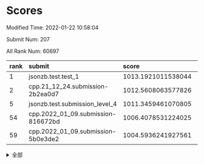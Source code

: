 # Scores

Modified Time: 2022-01-22 10:58:04

Submit Num: 207

All Rank Num: 60697

| rank |               submit               |       score        |       sigma        | pk_num |
| :--- | :--------------------------------- | :----------------- | :----------------- | :----- |
| 1    | jsonzb.test.test_1                 | 1013.1921011538044 | 0.8195007416332362 | 1177   |
| 2    | cpp.21_12_24.submission-2b2ea0d7   | 1012.5608063577826 | 0.791521401266952  | 1171   |
| 5    | jsonzb.test.submission_level_4     | 1011.3459461070805 | 0.7741034907601504 | 1169   |
| 54   | cpp.2022_01_09.submission-816672bd | 1006.4078531224025 | 0.7340617945902054 | 1171   |
| 59   | cpp.2022_01_09.submission-5b0e3de2 | 1004.5936241927561 | 0.722896326529997  | 1175   |


<details>
<summary>全部</summary>

| rank |                 submit                 |       score        |       sigma        | pk_num |
| :--- | :------------------------------------- | :----------------- | :----------------- | :----- |
| 1    | jsonzb.test.test_1                     | 1013.1921011538044 | 0.8195007416332362 | 1177   |
| 2    | cpp.21_12_24.submission-2b2ea0d7       | 1012.5608063577826 | 0.791521401266952  | 1171   |
| 3    | gobigger.level_3.submission_level_3_37 | 1011.7402424118518 | 0.7749969995768904 | 1172   |
| 4    | gobigger.level_3.submission_level_3_42 | 1011.4974482074825 | 0.7868518703521032 | 1172   |
| 5    | jsonzb.test.submission_level_4         | 1011.3459461070805 | 0.7741034907601504 | 1169   |
| 6    | gobigger.level_3.submission_level_3_15 | 1011.3133418736969 | 0.7719643672457851 | 1173   |
| 7    | gobigger.level_3.submission_level_3_41 | 1011.1989482129625 | 0.7842259492986713 | 1173   |
| 8    | gobigger.level_3.submission_level_3_45 | 1011.0277414994792 | 0.7605076895877773 | 1166   |
| 9    | gobigger.level_3.submission_level_3_25 | 1010.8935564208828 | 0.7858315727856396 | 1173   |
| 10   | gobigger.level_3.submission_level_3_35 | 1010.5849677066011 | 0.7556766990012711 | 1172   |
| 11   | gobigger.level_3.submission_level_3_49 | 1010.4145909359582 | 0.7688458680033655 | 1174   |
| 12   | gobigger.level_3.submission_level_3_32 | 1010.3698904563591 | 0.729200371056768  | 1169   |
| 13   | gobigger.level_3.submission_level_3_1  | 1010.2908363839226 | 0.7667781636523445 | 1173   |
| 14   | gobigger.level_3.submission_level_3_8  | 1010.2565132834792 | 0.759196696284058  | 1175   |
| 15   | gobigger.level_3.submission_level_3_24 | 1010.2460955808087 | 0.7615867936410118 | 1173   |
| 16   | gobigger.level_3.submission_level_3_39 | 1010.2456332648758 | 0.7410543544270115 | 1180   |
| 17   | gobigger.level_3.submission_level_3_29 | 1010.2120993264255 | 0.7556442568727527 | 1172   |
| 18   | gobigger.level_3.submission_level_3_40 | 1010.1729517549511 | 0.7794820792521588 | 1180   |
| 19   | gobigger.level_3.submission_level_3_5  | 1010.1640544675919 | 0.7569790377143513 | 1172   |
| 20   | gobigger.level_3.submission_level_3_27 | 1010.1327637259056 | 0.7614166372449992 | 1175   |
| 21   | gobigger.level_3.submission_level_3_11 | 1009.994352459847  | 0.7517414328688632 | 1170   |
| 22   | gobigger.level_3.submission_level_3_23 | 1009.9881221867964 | 0.7644595518761034 | 1170   |
| 23   | gobigger.level_3.submission_level_3_22 | 1009.9748449729625 | 0.756731711116459  | 1174   |
| 24   | gobigger.level_3.submission_level_3_30 | 1009.964372321567  | 0.7968044653133252 | 1175   |
| 25   | gobigger.level_3.submission_level_3_34 | 1009.9536467894517 | 0.7347014712539823 | 1172   |
| 26   | gobigger.level_3.submission_level_3_46 | 1009.8363076443273 | 0.7579629427899024 | 1171   |
| 27   | gobigger.level_3.submission_level_3_48 | 1009.8281513041738 | 0.7593783068471635 | 1174   |
| 28   | gobigger.level_3.submission_level_3_13 | 1009.7858205443716 | 0.7719415694654959 | 1170   |
| 29   | gobigger.level_3.submission_level_3_18 | 1009.7724270072471 | 0.7740324108975981 | 1176   |
| 30   | gobigger.level_3.submission_level_3_21 | 1009.7106491185532 | 0.7455990121907571 | 1168   |
| 31   | gobigger.level_3.submission_level_3_20 | 1009.7048209741006 | 0.7279858612393941 | 1177   |
| 32   | gobigger.level_3.submission_level_3_9  | 1009.6775274535645 | 0.7806353699142237 | 1172   |
| 33   | gobigger.level_3.submission_level_3_4  | 1009.6029202400291 | 0.7665260520578084 | 1178   |
| 34   | gobigger.level_3.submission_level_3_10 | 1009.5041355277266 | 0.7496566204253423 | 1170   |
| 35   | gobigger.level_3.submission_level_3_38 | 1009.4622583217291 | 0.7663848643672478 | 1171   |
| 36   | gobigger.level_3.submission_level_3_6  | 1009.3381837632846 | 0.7621710179823528 | 1166   |
| 37   | gobigger.level_3.submission_level_3_43 | 1009.2212642815853 | 0.7528163943109729 | 1172   |
| 38   | gobigger.level_3.submission_level_3_26 | 1009.1055301560458 | 0.7686204491435    | 1173   |
| 39   | gobigger.level_3.submission_level_3_0  | 1008.93297888808   | 0.7591479774278865 | 1170   |
| 40   | gobigger.level_3.submission_level_3_3  | 1008.920343781555  | 0.744535352262786  | 1172   |
| 41   | gobigger.level_3.submission_level_3_44 | 1008.9179832445045 | 0.7533673603406053 | 1168   |
| 42   | gobigger.level_3.submission_level_3_31 | 1008.9065457720095 | 0.7475334258080427 | 1170   |
| 43   | gobigger.level_3.submission_level_3_28 | 1008.8988816431557 | 0.7265096262730538 | 1175   |
| 44   | gobigger.level_3.submission_level_3_2  | 1008.8770347643058 | 0.7576523623663273 | 1175   |
| 45   | gobigger.level_3.submission_level_3_12 | 1008.8406498142468 | 0.7427815383300221 | 1170   |
| 46   | gobigger.level_3.submission_level_3_14 | 1008.7020958615107 | 0.7534882883016424 | 1171   |
| 47   | gobigger.level_3.submission_level_3_33 | 1008.6342239058624 | 0.7526234040900515 | 1173   |
| 48   | gobigger.level_3.submission_level_3_47 | 1008.5545050990967 | 0.7541761838757278 | 1174   |
| 49   | gobigger.level_3.submission_level_3_16 | 1008.5162248860651 | 0.7448025059044143 | 1174   |
| 50   | gobigger.level_3.submission_level_3_19 | 1008.2898033082091 | 0.7409178448454092 | 1172   |
| 51   | gobigger.level_3.submission_level_3_17 | 1008.2638455408834 | 0.7275032651647321 | 1171   |
| 52   | gobigger.level_3.submission_level_3_36 | 1007.9923809745106 | 0.7369400521420912 | 1174   |
| 53   | gobigger.level_3.submission_level_3_7  | 1007.8936769211417 | 0.7462032838382291 | 1172   |
| 54   | cpp.2022_01_09.submission-816672bd     | 1006.4078531224025 | 0.7340617945902054 | 1171   |
| 55   | gobigger.level_1.submission_level_1_39 | 1005.325329677825  | 0.7077455576330554 | 1173   |
| 56   | gobigger.level_1.submission_level_1_46 | 1004.7798305934124 | 0.7052640285452413 | 1169   |
| 57   | gobigger.level_1.submission_level_1_24 | 1004.6896194225928 | 0.719912042529815  | 1171   |
| 58   | gobigger.level_1.submission_level_1_20 | 1004.6045371710363 | 0.7244401961427624 | 1172   |
| 59   | cpp.2022_01_09.submission-5b0e3de2     | 1004.5936241927561 | 0.722896326529997  | 1175   |
| 60   | gobigger.level_1.submission_level_1_28 | 1004.5512470094961 | 0.7137588503341759 | 1177   |
| 61   | gobigger.level_1.submission_level_1_23 | 1004.5218176475809 | 0.7155438236710799 | 1178   |
| 62   | gobigger.level_1.submission_level_1_27 | 1004.3560782636673 | 0.7139650957015486 | 1177   |
| 63   | gobigger.level_1.submission_level_1_15 | 1004.2625423893635 | 0.7329122513755709 | 1173   |
| 64   | gobigger.level_1.submission_level_1_13 | 1004.208625499518  | 0.710582442527115  | 1177   |
| 65   | gobigger.level_1.submission_level_1_17 | 1004.0574511753041 | 0.7113661522187201 | 1173   |
| 66   | gobigger.level_1.submission_level_1_12 | 1003.9810682889649 | 0.7126129479180207 | 1169   |
| 67   | gobigger.level_1.submission_level_1_45 | 1003.8715567016197 | 0.7103172763596046 | 1165   |
| 68   | gobigger.level_1.submission_level_1_36 | 1003.6920789065715 | 0.7210907871086045 | 1177   |
| 69   | gobigger.level_1.submission_level_1_41 | 1003.6728234373909 | 0.7166621932095377 | 1176   |
| 70   | gobigger.level_1.submission_level_1_26 | 1003.6305657415178 | 0.7159059181786458 | 1176   |
| 71   | gobigger.level_1.submission_level_1_38 | 1003.6162562888511 | 0.7117886442047309 | 1172   |
| 72   | gobigger.level_1.submission_level_1_19 | 1003.6112898948535 | 0.7152930466167174 | 1175   |
| 73   | gobigger.level_1.submission_level_1_1  | 1003.6006002320737 | 0.7139776568118976 | 1166   |
| 74   | gobigger.level_1.submission_level_1_5  | 1003.5681616069165 | 0.716649906575779  | 1171   |
| 75   | gobigger.level_1.submission_level_1_25 | 1003.5595111732149 | 0.7128020776625253 | 1176   |
| 76   | gobigger.level_1.submission_level_1_2  | 1003.5415026674688 | 0.71832994850603   | 1176   |
| 77   | gobigger.level_1.submission_level_1_47 | 1003.5282184251812 | 0.7366753039702041 | 1168   |
| 78   | gobigger.level_1.submission_level_1_4  | 1003.5210492681792 | 0.7190808855777018 | 1176   |
| 79   | gobigger.level_1.submission_level_1_31 | 1003.5147593092062 | 0.7165850699926027 | 1173   |
| 80   | gobigger.level_1.submission_level_1_49 | 1003.4861273348664 | 0.7111124831874629 | 1172   |
| 81   | gobigger.level_1.submission_level_1_34 | 1003.4234366056302 | 0.7203853678199281 | 1172   |
| 82   | gobigger.level_1.submission_level_1_37 | 1003.4111123856733 | 0.714108251274032  | 1174   |
| 83   | gobigger.level_1.submission_level_1_11 | 1003.3857678669102 | 0.721126669199263  | 1173   |
| 84   | gobigger.level_1.submission_level_1_18 | 1003.176246237099  | 0.6955592406592895 | 1174   |
| 85   | gobigger.level_1.submission_level_1_43 | 1003.1556228148902 | 0.72213477183222   | 1174   |
| 86   | gobigger.level_1.submission_level_1_40 | 1003.1222364005499 | 0.7180791018182893 | 1171   |
| 87   | gobigger.level_1.submission_level_1_14 | 1003.0851997511563 | 0.7167772765027289 | 1173   |
| 88   | gobigger.level_1.submission_level_1_16 | 1003.0269844593499 | 0.7137869202101103 | 1177   |
| 89   | gobigger.level_1.submission_level_1_30 | 1002.9802851462931 | 0.7239769215561003 | 1178   |
| 90   | gobigger.level_1.submission_level_1_32 | 1002.9722205268081 | 0.7063494853110955 | 1176   |
| 91   | gobigger.level_1.submission_level_1_29 | 1002.9545019535915 | 0.7155960269263529 | 1175   |
| 92   | gobigger.level_1.submission_level_1_42 | 1002.9294001711087 | 0.7161999651844253 | 1177   |
| 93   | gobigger.level_1.submission_level_1_6  | 1002.7202430787363 | 0.7074098086024205 | 1174   |
| 94   | gobigger.level_1.submission_level_1_7  | 1002.6877565966505 | 0.7039159285776606 | 1170   |
| 95   | gobigger.level_1.submission_level_1_33 | 1002.6275371809961 | 0.7195237662824259 | 1176   |
| 96   | gobigger.level_1.submission_level_1_3  | 1002.6037104688792 | 0.7237667905282306 | 1174   |
| 97   | gobigger.level_1.submission_level_1_48 | 1002.5944604282408 | 0.7203143567981397 | 1173   |
| 98   | gobigger.level_1.submission_level_1_22 | 1002.4561046311455 | 0.7134281124027172 | 1171   |
| 99   | gobigger.level_1.submission_level_1_35 | 1002.4451995028563 | 0.7238060624752383 | 1175   |
| 100  | gobigger.level_1.submission_level_1_44 | 1002.4369414782718 | 0.699602777612443  | 1175   |
| 101  | gobigger.level_1.submission_level_1_8  | 1002.3452683380452 | 0.7128735531084426 | 1178   |
| 102  | gobigger.level_1.submission_level_1_9  | 1002.0412530567263 | 0.7053686550878175 | 1166   |
| 103  | gobigger.level_1.submission_level_1_10 | 1001.950377320313  | 0.7197852431692052 | 1174   |
| 104  | gobigger.level_1.submission_level_1_0  | 1001.7735278727187 | 0.7115975643322565 | 1174   |
| 105  | gobigger.level_1.submission_level_1_21 | 1001.4244533544744 | 0.7096285940197921 | 1173   |
| 106  | gobigger.random.submission_random_8    | 997.2506230530709  | 0.7045593437465062 | 1169   |
| 107  | gobigger.random.submission_random_27   | 997.1592500968104  | 0.7190410514719722 | 1179   |
| 108  | gobigger.random.submission_random_40   | 997.0882561814718  | 0.7331477428380953 | 1169   |
| 109  | gobigger.random.submission_random_2    | 996.8682405438778  | 0.7019419857740407 | 1177   |
| 110  | gobigger.random.submission_random_44   | 996.7858007425525  | 0.702025454421154  | 1169   |
| 111  | gobigger.random.submission_random_21   | 996.7467726637883  | 0.7253224896241826 | 1175   |
| 112  | gobigger.random.submission_random_25   | 996.516296003397   | 0.7126146609447819 | 1178   |
| 113  | gobigger.random.submission_random_30   | 996.389341669577   | 0.7082037014761169 | 1169   |
| 114  | gobigger.random.submission_random_31   | 996.3623671417722  | 0.7076163502707316 | 1175   |
| 115  | gobigger.random.submission_random_14   | 996.2829581275332  | 0.7110933468726965 | 1181   |
| 116  | gobigger.random.submission_random_48   | 996.2691557280917  | 0.7186496361548421 | 1170   |
| 117  | gobigger.random.submission_random_20   | 996.2579422297799  | 0.7239808577532554 | 1175   |
| 118  | gobigger.random.submission_random_16   | 996.1956473287607  | 0.7177765169965479 | 1176   |
| 119  | gobigger.random.submission_random_47   | 996.1928403869758  | 0.7003796710882019 | 1176   |
| 120  | gobigger.random.submission_random_36   | 996.1783132298672  | 0.6994405127995086 | 1173   |
| 121  | gobigger.random.submission_random_37   | 996.1627938329517  | 0.7209128396898371 | 1171   |
| 122  | gobigger.random.submission_random_13   | 996.155604385519   | 0.7122034116347934 | 1171   |
| 123  | gobigger.random.submission_random_24   | 996.0753335623107  | 0.7169626268291862 | 1174   |
| 124  | gobigger.random.submission_random_5    | 996.0600695848306  | 0.7131919073167244 | 1174   |
| 125  | gobigger.random.submission_random_12   | 995.9839225346177  | 0.7048607501758372 | 1166   |
| 126  | gobigger.random.submission_random_46   | 995.8809268596935  | 0.7109141635806218 | 1174   |
| 127  | gobigger.random.submission_random_1    | 995.8715501642522  | 0.7069952823616632 | 1171   |
| 128  | gobigger.random.submission_random_18   | 995.8366900909394  | 0.6983342185919746 | 1172   |
| 129  | gobigger.random.submission_random_26   | 995.7795134595799  | 0.7018588509164819 | 1174   |
| 130  | gobigger.random.submission_random_39   | 995.7364620531047  | 0.7108792017867772 | 1169   |
| 131  | gobigger.random.submission_random_35   | 995.7153811744926  | 0.707804074185937  | 1172   |
| 132  | gobigger.random.submission_random_32   | 995.7120523046982  | 0.7188488135910331 | 1174   |
| 133  | gobigger.random.submission_random_42   | 995.6965312048397  | 0.7019177859540572 | 1174   |
| 134  | gobigger.random.submission_random_15   | 995.6778636259666  | 0.7012352207919691 | 1174   |
| 135  | gobigger.random.submission_random_0    | 995.6258740559599  | 0.7198857167230626 | 1170   |
| 136  | gobigger.random.submission_random_9    | 995.5788677022813  | 0.7275810406767597 | 1171   |
| 137  | gobigger.random.submission_random_34   | 995.4971141384833  | 0.708373012103013  | 1177   |
| 138  | gobigger.random.submission_random_4    | 995.4968324057804  | 0.7142380328760275 | 1177   |
| 139  | gobigger.random.submission_random_23   | 995.4948001050906  | 0.7141969204949016 | 1171   |
| 140  | gobigger.random.submission_random_33   | 995.4089417608101  | 0.7361824906605254 | 1170   |
| 141  | gobigger.random.submission_random_43   | 995.3353316278422  | 0.7087503255738862 | 1176   |
| 142  | gobigger.random.submission_random_41   | 995.3137671316284  | 0.7168594761311996 | 1170   |
| 143  | gobigger.random.submission_random_17   | 995.2935428311583  | 0.711792119405493  | 1171   |
| 144  | gobigger.random.submission_random_29   | 995.2580851012304  | 0.7251296230182026 | 1167   |
| 145  | gobigger.random.submission_random_19   | 995.2497828837753  | 0.713419095563427  | 1172   |
| 146  | gobigger.random.submission_random_28   | 995.2192898818904  | 0.710118247051827  | 1178   |
| 147  | gobigger.random.submission_random_6    | 995.2067719420413  | 0.719400191101716  | 1178   |
| 148  | gobigger.random.submission_random_49   | 995.2011859591399  | 0.7055766916893652 | 1167   |
| 149  | gobigger.random.submission_random_22   | 995.160872722817   | 0.7152474755851758 | 1172   |
| 150  | gobigger.random.submission_random_3    | 995.1309425117204  | 0.716685214026275  | 1176   |
| 151  | gobigger.random.submission_random_45   | 994.9061361757374  | 0.7273815538324457 | 1176   |
| 152  | gobigger.random.submission_random_38   | 994.8469706142625  | 0.7076772750724905 | 1176   |
| 153  | gobigger.random.submission_random_11   | 994.7000227165021  | 0.7109538941069529 | 1173   |
| 154  | gobigger.random.submission_random_10   | 994.5988996357581  | 0.710651729384776  | 1171   |
| 155  | gobigger.level_2.submission_level_2_6  | 994.5769627505344  | 0.7141926897503044 | 1173   |
| 156  | gobigger.random.submission_random_7    | 994.5181416154389  | 0.722949812390408  | 1167   |
| 157  | gobigger.level_2.submission_level_2_5  | 993.6593676691921  | 0.7335531510257371 | 1173   |
| 158  | gobigger.level_2.submission_level_2_30 | 993.4615334463356  | 0.728375527811509  | 1168   |
| 159  | gobigger.level_2.submission_level_2_14 | 993.3465783658414  | 0.724264754100756  | 1177   |
| 160  | gobigger.level_2.submission_level_2_45 | 993.3188107138868  | 0.7343594379065437 | 1177   |
| 161  | gobigger.level_2.submission_level_2_4  | 993.274478481382   | 0.722750145144568  | 1171   |
| 162  | gobigger.level_2.submission_level_2_2  | 993.2293006343969  | 0.7476817530447286 | 1175   |
| 163  | gobigger.level_2.submission_level_2_49 | 993.1630547404392  | 0.7248707625529868 | 1173   |
| 164  | gobigger.level_2.submission_level_2_21 | 993.068425908028   | 0.718377933904733  | 1170   |
| 165  | gobigger.level_2.submission_level_2_38 | 993.0531411354721  | 0.7467329387559279 | 1176   |
| 166  | gobigger.level_2.submission_level_2_43 | 993.0269966609721  | 0.7280608950884009 | 1173   |
| 167  | gobigger.level_2.submission_level_2_12 | 993.0079621119507  | 0.7497577257269936 | 1174   |
| 168  | gobigger.level_2.submission_level_2_32 | 992.8696051207372  | 0.7297227147719852 | 1165   |
| 169  | gobigger.level_2.submission_level_2_11 | 992.8664824144121  | 0.7378279379199145 | 1174   |
| 170  | gobigger.level_2.submission_level_2_24 | 992.7227157841077  | 0.7354726837841982 | 1177   |
| 171  | gobigger.level_2.submission_level_2_20 | 992.6983911136151  | 0.7402230539805907 | 1174   |
| 172  | gobigger.level_2.submission_level_2_44 | 992.6578939196312  | 0.73278267286378   | 1168   |
| 173  | gobigger.level_2.submission_level_2_41 | 992.6022866851381  | 0.7377980835748847 | 1173   |
| 174  | gobigger.level_2.submission_level_2_26 | 992.596109377626   | 0.7383972715017795 | 1174   |
| 175  | gobigger.level_2.submission_level_2_48 | 992.4205353296231  | 0.7382592079298461 | 1170   |
| 176  | gobigger.level_2.submission_level_2_29 | 992.3564551205466  | 0.7378429344184921 | 1175   |
| 177  | gobigger.level_2.submission_level_2_34 | 992.3376866057006  | 0.7418882865505022 | 1172   |
| 178  | gobigger.level_2.submission_level_2_15 | 992.2975080661066  | 0.7360135705931644 | 1167   |
| 179  | gobigger.level_2.submission_level_2_42 | 992.2689784184323  | 0.7384298890359587 | 1173   |
| 180  | gobigger.level_2.submission_level_2_0  | 992.1571749661665  | 0.7458559387524029 | 1173   |
| 181  | gobigger.level_2.submission_level_2_28 | 992.1131401103776  | 0.7396450881598802 | 1175   |
| 182  | gobigger.level_2.submission_level_2_35 | 992.0866547373943  | 0.7417539042437947 | 1176   |
| 183  | gobigger.level_2.submission_level_2_23 | 992.083156797445   | 0.7439452944902095 | 1173   |
| 184  | gobigger.level_2.submission_level_2_3  | 991.9063289587723  | 0.7490273549293357 | 1175   |
| 185  | gobigger.level_2.submission_level_2_39 | 991.8753537852525  | 0.7608476439491274 | 1173   |
| 186  | gobigger.level_2.submission_level_2_9  | 991.8568078084755  | 0.7435873933371423 | 1177   |
| 187  | gobigger.level_2.submission_level_2_33 | 991.8151600827733  | 0.7365950573551022 | 1176   |
| 188  | gobigger.level_2.submission_level_2_7  | 991.8098514303232  | 0.7395404259576192 | 1173   |
| 189  | gobigger.level_2.submission_level_2_46 | 991.7985043876265  | 0.7391149476192242 | 1166   |
| 190  | gobigger.level_2.submission_level_2_40 | 991.7374025065051  | 0.7337484251662645 | 1167   |
| 191  | gobigger.level_2.submission_level_2_8  | 991.7074450672155  | 0.7396905023485757 | 1179   |
| 192  | gobigger.level_2.submission_level_2_36 | 991.6999993752613  | 0.7249054926351228 | 1175   |
| 193  | gobigger.level_2.submission_level_2_22 | 991.6172700593743  | 0.7624070150674551 | 1171   |
| 194  | gobigger.level_2.submission_level_2_47 | 991.4676082524791  | 0.7365320088496264 | 1166   |
| 195  | gobigger.level_2.submission_level_2_31 | 991.4135564811501  | 0.7350029297172966 | 1167   |
| 196  | gobigger.level_2.submission_level_2_10 | 991.4081957735428  | 0.7350203222127695 | 1174   |
| 197  | gobigger.level_2.submission_level_2_13 | 991.4001001868362  | 0.7602706920222129 | 1179   |
| 198  | gobigger.level_2.submission_level_2_17 | 991.2936704532009  | 0.7562365756426968 | 1172   |
| 199  | gobigger.level_2.submission_level_2_25 | 991.2324626746085  | 0.7517800680324163 | 1174   |
| 200  | gobigger.level_2.submission_level_2_37 | 990.9584349722007  | 0.7705548042867599 | 1171   |
| 201  | gobigger.level_2.submission_level_2_19 | 990.8457309486287  | 0.7498002179959076 | 1175   |
| 202  | gobigger.level_2.submission_level_2_18 | 990.7560935612773  | 0.7891410266038189 | 1169   |
| 203  | gobigger.level_2.submission_level_2_27 | 990.6083455256139  | 0.7661155478405314 | 1173   |
| 204  | gobigger.level_2.submission_level_2_1  | 990.1070399503554  | 0.7793795653028873 | 1172   |
| 205  | gobigger.level_2.submission_level_2_16 | 989.898668310222   | 0.7647023731344972 | 1171   |
| 206  | gobigger.none.submission_none_0        | 976.5696997454571  | 1.3121616611996527 | 1169   |
| 207  | gobigger.none.submission_none_1        | 975.606568333552   | 1.420241229008517  | 1179   |

</details>